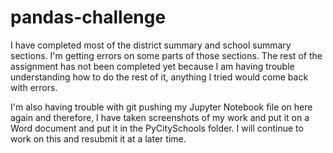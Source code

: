# pandas-challenge

I have completed most of the district summary and school summary sections. I'm getting errors on some parts of those sections. The rest of the assignment has not been completed yet because I am having trouble understanding how to do the rest of it, anything I tried would come back with errors. 

I'm also having trouble with git pushing my Jupyter Notebook file on here again and therefore, I have taken screenshots of my work and put it on a Word document and put it in the PyCitySchools folder. I will continue to work on this and resubmit it at a later time.

